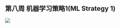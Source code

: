 ## 第八周 机器学习策略1(ML Strategy 1)

![](https://github.com/steveLauwh/DeepLearning-notes/raw/master/DeepLearning.ai_Notes/image/8.PNG)
